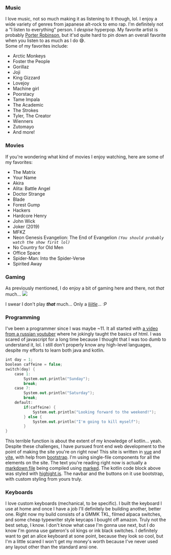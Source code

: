 ### <div class="head-wrapper"><span class="head">Music</span></div>

I love music, not so much making it as listening to it though, lol. I enjoy a wide variety of genres from japanese alt-rock to emo rap. I'm definitely not a "I listen to everything" person. I _despise_ hyperpop. My favorite artist is probably [Porter Robinson](https://www.youtube.com/@porterrobinson), but it'sd quite hard to pin down an overall favorite when you listen to as much as I do 😅.<br>
Some of my favorites include:

-   Arctic Monkeys
-   Foster the People
-   Gorillaz
-   Joji
-   King Gizzard
-   Lovejoy
-   Machine girl
-   Poorstacy
-   Tame Impala
-   The Academic
-   The Strokes
-   Tyler, The Creator
-   Wienners
-   Zutomayo
-   And more!

<!-- TODO: add to search index -->

### <div class="head-wrapper"><span class="head">Movies</span></div>

If you're wondering what kind of movies I enjoy watching, here are some of my favorites:

-   The Matrix
-   Your Name
-   Akira
-   Alita: Battle Angel
-   Doctor Strange
-   Blade
-   Forest Gump
-   Hackers
-   Hardcore Henry
-   John Wick
-   Joker (2019)
-   MFKZ
-   Neon Genesis Evangelion: The End of Evangelion _`(You should probably watch the show first lol)`_
-   No Country for Old Men
-   Office Space
-   Spider-Man: Into the Spider-Verse
-   Spirited Away

### <div class="head-wrapper"><span class="head">Gaming</span></div>

As previously mentioned, I do enjoy a bit of gaming here and there, not _that_ much...
![](/images/sarcasm.png)

I swear I don't play **_that_** much... Only a [_liiitle_](https://steamtime.info/s/76561198311420145)... :P

### <div class="head-wrapper"><span class="head">Programming</span></div>

I've been a programmer since I was maybe ~11. It all started with [a video from a russian youtuber](https://www.youtube.com/watch?v=ttcOHNlNKPE) where he jokingly taught the basics of html. I was scared of javascript for a long time because I thought that I was too dumb to understand it, lol. I still don't properly know any high-level languages, despite my efforts to learn both java and kotlin.

```kotlin
int day = 1;
boolean caffeine = false;
switch(day) {
    case 1:
        System.out.println("Sunday");
        break;
    case 7:
        System.out.println("Saturday");
        break;
    default:
        if(caffeine) {
            System.out.println("Looking forward to the weekend!");
        } else {
            System.out.println("I'm going to kill myself");
        }
}
```

This terrible function is about the extent of my knowledge of kotlin... yeah. Despite these challenges, I have pursued front end web development to the point of making the site you're on right now! This site is written in [vue](https://vuejs.org/) and [vite](https://vitejs.dev/), with help from [bootstrap](https://getbootstrap.com/). I'm using single-file components for all the elements on the site. The text you're reading right now is actually a [markdown file](/markdown/About.md) being compiled using [marked](https://marked.js.org/). The kotlin code block above was styled with [highight.js](https://highlightjs.org/). The navbar and the buttons on it use bootstrap, with custom styling from yours truly.

### <div class="head-wrapper"><span class="head">Keyboards</span></div>

I love custom keyboards (mechanical, to be specific). I built the keyboard I use at home and once I have a job I'll definitely be building another, better one. Right now my build consists of a GMMK TKL, filmed alpaca switches, and some cheap typewriter style keycaps I bought off amazon. Truly not the best setup, I know. I don't know what case I'm gonna use next, but I do know I'm gonna use gateron's oil kings or ink black switches. I definitely want to get an alice keyboard at sone point, because they look so cool, but I'm a little scared I won't get my money's worth because I've never used any layout other than the standard ansi one.
